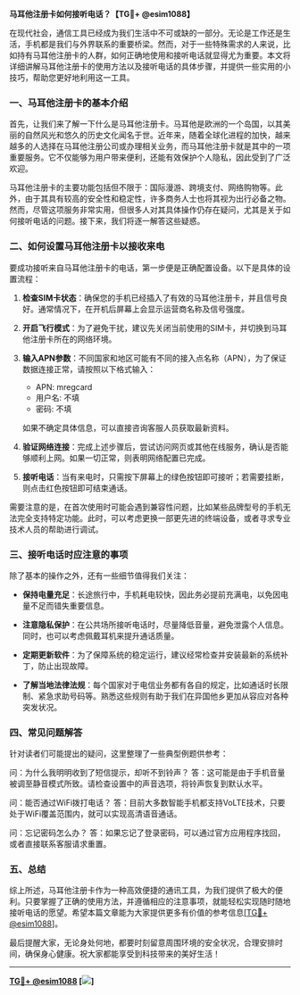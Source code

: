 **马耳他注册卡如何接听电话？【TG💪+ @esim1088】**

在现代社会，通信工具已经成为我们生活中不可或缺的一部分。无论是工作还是生活，手机都是我们与外界联系的重要桥梁。然而，对于一些特殊需求的人来说，比如持有马耳他注册卡的人群，如何正确地使用和接听电话就显得尤为重要。本文将详细讲解马耳他注册卡的使用方法以及接听电话的具体步骤，并提供一些实用的小技巧，帮助您更好地利用这一工具。

### 一、马耳他注册卡的基本介绍

首先，让我们来了解一下什么是马耳他注册卡。马耳他是欧洲的一个岛国，以其美丽的自然风光和悠久的历史文化闻名于世。近年来，随着全球化进程的加快，越来越多的人选择在马耳他注册公司或办理相关业务，而马耳他注册卡就是其中的一项重要服务。它不仅能够为用户带来便利，还能有效保护个人隐私，因此受到了广泛欢迎。

马耳他注册卡的主要功能包括但不限于：国际漫游、跨境支付、网络购物等。此外，由于其具有较高的安全性和稳定性，许多商务人士也将其视为出行必备之物。然而，尽管这项服务非常实用，但很多人对其具体操作仍存在疑问，尤其是关于如何接听电话的问题。接下来，我们将逐一解答这些疑惑。

### 二、如何设置马耳他注册卡以接收来电

要成功接听来自马耳他注册卡的电话，第一步便是正确配置设备。以下是具体的设置流程：

1. **检查SIM卡状态**：确保您的手机已经插入了有效的马耳他注册卡，并且信号良好。通常情况下，在开机后屏幕上会显示运营商名称及信号强度。
   
2. **开启飞行模式**：为了避免干扰，建议先关闭当前使用的SIM卡，并切换到马耳他注册卡所在的网络环境。

3. **输入APN参数**：不同国家和地区可能有不同的接入点名称（APN），为了保证数据连接正常，请按照以下格式输入：
   - APN: mregcard
   - 用户名: 不填
   - 密码: 不填
   
   如果不确定具体信息，可以直接咨询客服人员获取最新资料。

4. **验证网络连接**：完成上述步骤后，尝试访问网页或其他在线服务，确认是否能够顺利上网。如果一切正常，则表明网络配置已完成。

5. **接听电话**：当有来电时，只需按下屏幕上的绿色按钮即可接听；若需要挂断，则点击红色按钮即可结束通话。

需要注意的是，在首次使用时可能会遇到兼容性问题，比如某些品牌型号的手机无法完全支持特定功能。此时，可以考虑更换一部更先进的终端设备，或者寻求专业技术人员的帮助进行调试。

### 三、接听电话时应注意的事项

除了基本的操作之外，还有一些细节值得我们关注：

- **保持电量充足**：长途旅行中，手机耗电较快，因此务必提前充满电，以免因电量不足而错失重要信息。
  
- **注意隐私保护**：在公共场所接听电话时，尽量降低音量，避免泄露个人信息。同时，也可以考虑佩戴耳机来提升通话质量。

- **定期更新软件**：为了保障系统的稳定运行，建议经常检查并安装最新的系统补丁，防止出现故障。

- **了解当地法律法规**：每个国家对于电信业务都有各自的规定，比如通话时长限制、紧急求助号码等。熟悉这些规则有助于我们在异国他乡更加从容应对各种突发状况。

### 四、常见问题解答

针对读者们可能提出的疑问，这里整理了一些典型例题供参考：

问：为什么我明明收到了短信提示，却听不到铃声？
答：这可能是由于手机音量被调至静音模式所致。请检查设置中的声音选项，将铃声恢复到默认水平。

问：能否通过WiFi拨打电话？
答：目前大多数智能手机都支持VoLTE技术，只要处于WiFi覆盖范围内，就可以实现高清语音通话。

问：忘记密码怎么办？
答：如果忘记了登录密码，可以通过官方应用程序找回，或者直接联系客服请求重置。

### 五、总结

综上所述，马耳他注册卡作为一种高效便捷的通讯工具，为我们提供了极大的便利。只要掌握了正确的使用方法，并遵循相应的注意事项，就能轻松实现随时随地接听电话的愿望。希望本篇文章能为大家提供更多有价值的参考信息[[TG💪+ @esim1088](https://t.me/s/esim1088)]。

最后提醒大家，无论身处何地，都要时刻留意周围环境的安全状况，合理安排时间，确保身心健康。祝大家都能享受到科技带来的美好生活！

---

**[TG💪+ @esim1088](https://t.me/s/esim1088) [![](https://i.postimg.cc/4NQfJmqS/Snipaste-2025-05-13-00-14-12.png)]**